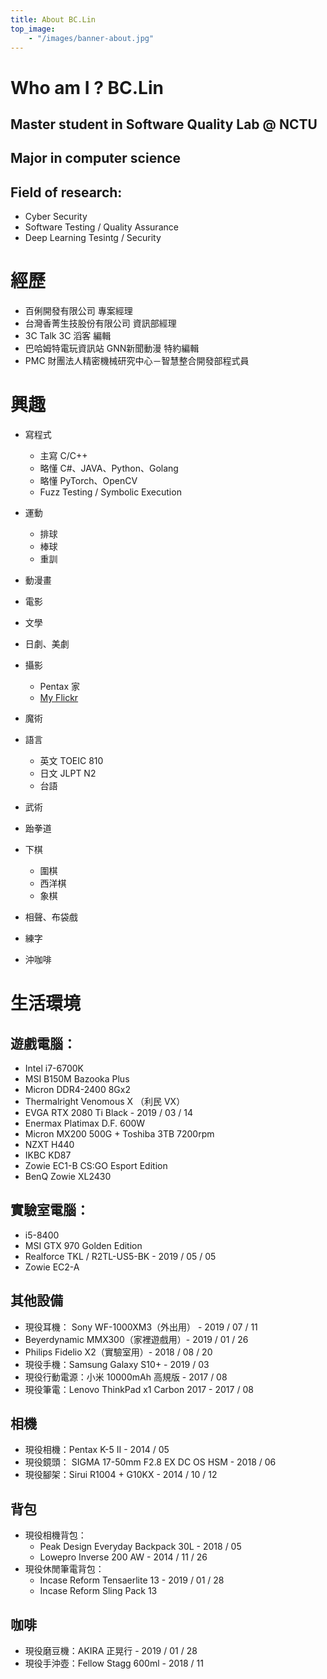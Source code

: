 ```yaml
---
title: About BC.Lin
top_image:
    - "/images/banner-about.jpg"
---
```


# Who am I ? BC.Lin
## Master student in Software Quality Lab @ NCTU
## Major in computer science
## Field of research:
- Cyber Security
- Software Testing / Quality Assurance
- Deep Learning Tesintg / Security

# 經歷
- 百俐開發有限公司 專案經理 
- 台灣香菁生技股份有限公司 資訊部經理
- 3C Talk 3C 滔客 編輯 
- 巴哈姆特電玩資訊站 GNN新聞動漫 特約編輯 
- PMC 財團法人精密機械研究中心－智慧整合開發部程式員  


# 興趣
- 寫程式 
    - 主寫 C/C++ 
    - 略懂 C#、JAVA、Python、Golang
    - 略懂 PyTorch、OpenCV
    - Fuzz Testing / Symbolic Execution
    
- 運動
    - 排球
    - 棒球
    - 重訓

- 動漫畫
- 電影
- 文學
- 日劇、美劇
- 攝影
  - Pentax 家
  - [My Flickr](https://www.flickr.com/photos/37901222@N04/)
- 魔術
- 語言
    - 英文 TOEIC 810
    - 日文 JLPT N2
    - 台語 

- 武術
- 跆拳道

- 下棋
  - 圍棋
  - 西洋棋
  - 象棋

- 相聲、布袋戲
- 練字
- 沖咖啡

# 生活環境
## 遊戲電腦： 
- Intel i7-6700K 
- MSI B150M Bazooka Plus 
- Micron DDR4-2400 8Gx2 
- Thermalright Venomous X （利民 VX） 
- EVGA RTX 2080 Ti Black \- 2019 / 03 / 14 
- Enermax Platimax D.F. 600W 
- Micron MX200 500G + Toshiba 3TB 7200rpm 
- NZXT H440
- IKBC KD87 
- Zowie EC1-B CS:GO Esport Edition
- BenQ Zowie XL2430  

## 實驗室電腦： 
- i5-8400 
- MSI GTX 970 Golden Edition 
- Realforce TKL / R2TL-US5-BK - 2019 / 05 / 05 
- Zowie EC2-A

## 其他設備
- 現役耳機： Sony WF-1000XM3（外出用） - 2019 / 07 / 11 
- Beyerdynamic MMX300（家裡遊戲用）- 2019 / 01 / 26 
- Philips Fidelio X2（實驗室用）- 2018 / 08 / 20 
- 現役手機：Samsung Galaxy S10+ - 2019 / 03 
- 現役行動電源：小米 10000mAh 高規版 - 2017 / 08 
- 現役筆電：Lenovo ThinkPad x1 Carbon 2017 - 2017 / 08 

## 相機
- 現役相機：Pentax K-5 II - 2014 / 05 
- 現役鏡頭： SIGMA 17-50mm F2.8 EX DC OS HSM - 2018 / 06 
- 現役腳架：Sirui R1004 + G10KX - 2014 / 10 / 12 

## 背包
- 現役相機背包： 
  - Peak Design Everyday Backpack 30L - 2018 / 05 
  - Lowepro Inverse 200 AW - 2014 / 11 / 26 
- 現役休閒筆電背包：
  - Incase Reform Tensaerlite 13 - 2019 / 01 / 28 
  - Incase Reform Sling Pack 13


## 咖啡
- 現役磨豆機：AKIRA 正晃行 - 2019 / 01 / 28 
- 現役手沖壺：Fellow Stagg 600ml - 2018 / 11